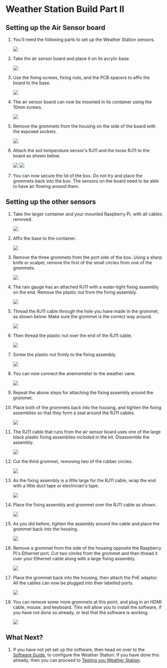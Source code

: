 # Weather Station Build Part II
## Setting up the Air Sensor board
1. You'll need the following parts to set up the Weather Station sensors.
   
   ![](images/build_20.jpg)
   
1. Take the air sensor board and place it on its acrylic base.

	![](images/build_21.jpg)
	
1. Use the fixing screws, fixing nuts, and the PCB spacers to affix the board to the base.

	![](images/build_22.jpg)
	
1. The air sensor board can now be mounted in its container using the 10mm screws.

	![](images/build_24.jpg)

1. Remove the grommets from the housing on the side of the board with the exposed sockets.

	![](images/build_25.jpg)
	
1. Attach the soil temperature sensor's RJ11 and the loose RJ11 to the board as shown below.

	![](images/build_26.jpg)
	![](images/build_27.jpg)	

1. You can now secure the lid of the box. Do not try and place the grommets back into the box. The sensors on the board need to be able to have air flowing around them.

## Setting up the other sensors

1. Take the larger container and your mounted Raspberry Pi, with all cables removed.

	![](images/build_28.jpg)

1. Affix the base to the container.

	![](images/build_29.jpg)
	
1. Remove the three grommets from the port side of the box. Using a sharp knife or scalpel, remove the first of the small circles from one of the grommets.

	![](images/build_30.jpg)
	
1. The rain gauge has an attached RJ11 with a water-tight fixing assembly on the end. Remove the plastic nut from the fixing assembly.

	![](images/build_31.jpg)
	
1. Thread the RJ11 cable through the hole you have made in the grommet, as shown below. Make sure the grommet is the correct way around.

	![](images/build_32.jpg)
	
1. Then thread the plastic nut over the end of the RJ11 cable.

	![](images/build_33.jpg)
	
1. Screw the plastic nut firmly to the fixing assembly.

	![](images/build_34.jpg)
	
1. You can now connect the anemometer to the weather vane.

	![](images/build_36.jpg)
	
1. Repeat the above steps for attaching the fixing assembly around the grommet. 
	
1. Place both of the grommets back into the housing, and tighten the fixing assemblies so that they form a seal around the RJ11 cables.

	![](images/build_35.jpg)
	
1. The RJ11 cable that runs from the air sensor board uses one of the large black plastic fixing assemblies included in the kit. Disassemble the assembly.

	![](images/build_37.jpg)
	
1. Cut the third grommet, removing two of the rubber circles.

	![](images/build_38.jpg)
	
1. As the fixing assembly is a little large for the RJ11 cable, wrap the end with a little duct tape or electrician's tape.

	![](images/build_39.jpg)
	
1. Place the fixing assembly and grommet over the RJ11 cable as shown. 

	![](images/build_40.jpg)
	
1. As you did before, tighten the assembly around the cable and place the grommet back into the housing.

	![](images/build_41.jpg)
	
1. Remove a grommet from the side of the housing opposite the Raspberry Pi's Ethernet port. Cut two circles from the grommet and then thread it over your Ethernet cable along with a large fixing assembly.

	![](images/build_42.jpg)
	
1. Place the grommet back into the housing, then attach the PoE adaptor. All the cables can now be plugged into their labelled ports.

	![](images/build_44.jpg)
	
1. You can remove some more grommets at this point, and plug in an HDMI cable, mouse, and keyboard. This will allow you to install the software, if you have not done so already, or test that the software is working.

	![](images/build_45.jpg)
	
## What Next?
1. If you have not yet set up the software, then head on over to the [Software Guide](software.md), to configure the Weather Station. If you have done this already, then you can proceed to [Testing you Weather Station](test.md).

